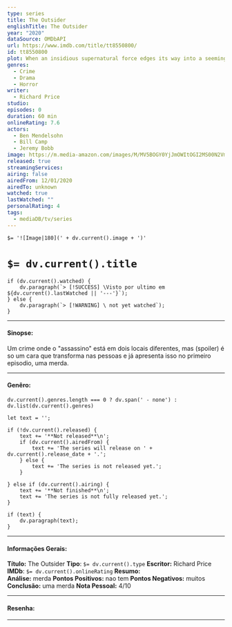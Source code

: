 ```yaml
---
type: series
title: The Outsider
englishTitle: The Outsider
year: "2020"
dataSource: OMDbAPI
url: https://www.imdb.com/title/tt8550800/
id: tt8550800
plot: When an insidious supernatural force edges its way into a seemingly straightforward investigation into the gruesome murder of a young boy, it leads a seasoned cop and an unorthodox investigator to question everything they believe in.
genres:
  - Crime
  - Drama
  - Horror
writer:
  - Richard Price
studio:
episodes: 0
duration: 60 min
onlineRating: 7.6
actors:
  - Ben Mendelsohn
  - Bill Camp
  - Jeremy Bobb
image: https://m.media-amazon.com/images/M/MV5BOGY0YjJmOWItOGI2MS00N2VmLTlmNjYtMDM3YjY1MzkyM2E1XkEyXkFqcGc@._V1_SX300.jpg
released: true
streamingServices:
airing: false
airedFrom: 12/01/2020
airedTo: unknown
watched: true
lastWatched: ""
personalRating: 4
tags:
  - mediaDB/tv/series
---
```

`$= '![Image|180](' + dv.current().image + ')'`

# `$= dv.current().title`

```dataviewjs
if (dv.current().watched) {
	dv.paragraph(`> [!SUCCESS] \Visto por ultimo em ${dv.current().lastWatched || '---'}`);
} else {
	dv.paragraph(`> [!WARNING] \ not yet watched`);
}
```


---
#### Sinopse:

Um crime onde o "assassino" está em dois locais diferentes, mas (spoiler) é so um cara que transforma nas pessoas e já apresenta isso no primeiro episodio, uma merda.
 
---

#### Genêro:
```dataviewjs
dv.current().genres.length === 0 ? dv.span(' - none') : dv.list(dv.current().genres)
```

```dataviewjs
let text = '';

if (!dv.current().released) {
	text += '**Not released**\n';
	if (dv.current().airedFrom) {
		text += 'The series will release on ' + dv.current().release_date + '.';
	} else {
		text += 'The series is not released yet.';
	}
	
} else if (dv.current().airing) {
	text += '**Not finished**\n';
	text += 'The series is not fully released yet.';
}

if (text) {
	dv.paragraph(text);
}
```
---

#### Informações Gerais:

**Título:** The Outsider
**Tipo**: `$= dv.current().type`
**Escritor:** Richard Price
**IMDb**: `$= dv.current().onlineRating`
**Resumo:**   
**Análise:** merda
**Pontos Positivos:** nao tem 
**Pontos Negativos:**  muitos
**Conclusão:**  uma merda
**Nota Pessoal:** 4/10

---

#### Resenha:


---


